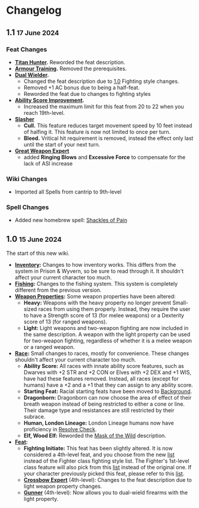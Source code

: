 # Changelog

## 1.1 <small>17 June 2024</small>

### Feat Changes
- **[Titan Hunter](../character-creation/feat/feat-starting.md#titan-hunter).** Reworded the feat description.
- **[Armour Training](../character-creation/feat/feat-starting.md#armour-training).** Removed the prerequisites.
- **[Dual Wielder](../character-creation/feat/feat-4th-level.md#dual-wielder).** 
    - Changed the feat description due to [1.0](#10-15-june-2024) Fighting style changes.
    - Removed +1 AC bonus due to being a half-feat.
    - Reworded the feat due to changes to fighting styles
- **[Ability Score Improvement](../character-creation/feat/feat-4th-level.md#ability-score-improvement).** 
    - Increased the maximum limit for this feat from 20 to 22 when you reach 19th-level.
- **[Slasher](../character-creation/feat/feat-4th-level.md#slasher)**
    - **Cull.** This feature reduces target movement speed by 10 feet instead of halfing it. This feature is now not limited to once per turn.
    - **Bleed.** Vritical hit requirement is removed, instead the effect only last until the start of your next turn.
- **[Great Weapon Expert](../character-creation/feat/feat-8th-level.md#great-weapon-expert)**
    - added **Ringing Blows** and **Excessive Force** to compensate for the lack of ASI increase

### Wiki Changes
- Imported all Spells from cantrip to 9th-level

### Spell Changes
- Added new homebrew spell: [Shackles of Pain](../spells/3rd-level.md#shackles-of-painhb)

## 1.0 <small>15 June 2024</small>
The start of this new wiki.

- **[Inventory](../gameplay/homebrew/inventory.md):** Changes to how inventory works. This differs from the system in Prison & Wyvern, so be sure to read through it. It shouldn't affect your current character too much.
- **[Fishing](../gameplay/homebrew/fishing.md):** Changes to the fishing system. This system is completely different from the previous version.
- **[Weapon Properties](../equipment/weapon/index.md#weapon-properties):** Some weapon properties have been altered:
    - **Heavy:** Weapons with the heavy property no longer prevent Small-sized races from using them properly. Instead, they require the user to have a Strength score of 13 (for melee weapons) or a Dexterity score of 13 (for ranged weapons).
    - **Light:** Light weapons and two-weapon fighting are now included in the same description. A weapon with the light property can be used for two-weapon fighting, regardless of whether it is a melee weapon or a ranged weapon.
- **[Race](../character-creation/race/race.md):** Small changes to races, mostly for convenience. These changes shouldn't affect your current character too much.
    - **Ability Score:** All races with innate ability score features, such as Dwarves with +2 STR and +2 CON or Elves with +2 DEX and +1 WIS, have had these features removed. Instead, all races (except for humans) have a +2 and a +1 that they can assign to any ability score.
    - **Starting Feat:** Racial starting feats have been moved to [Background](../character-creation/quickstart.md#3-choose-a-background).
    - **Dragonborn:** Dragonborn can now choose the area of effect of their breath weapon instead of being restricted to either a cone or line. Their damage type and resistances are still restricted by their subrace.
    - **Human, London Lineage:** London Lineage humans now have proficiency in [Resolve Check](../gameplay/homebrew/resolve.md#resolve-check).
    - **Elf, Wood Elf:** Reworded the [Mask of the Wild](../character-creation/race/elf.md#wood-elf) description.
- **[Feat](../character-creation/feat/feat-4th-level.md):**
    - **Fighting Initiate:** This feat has been slightly altered. It is now considered a 4th-level feat, and you choose from the new [list] instead of the Fighter class fighting style list. The Fighter's 1st-level class feature will also pick from this [list] instead of the original one. If your character previously picked this feat, please refer to this [list].
    - **[Crossbow Expert](../character-creation/feat/feat-4th-level.md#crossbow-expert)** (4th-level): Changes to the feat description due to light weapon property changes.
    - **[Gunner](../character-creation/feat/feat-4th-level.md#gunner)** (4th-level): Now allows you to dual-wield firearms with the light property.

[list]: ../character-creation/feat/feat-fighting-style.md